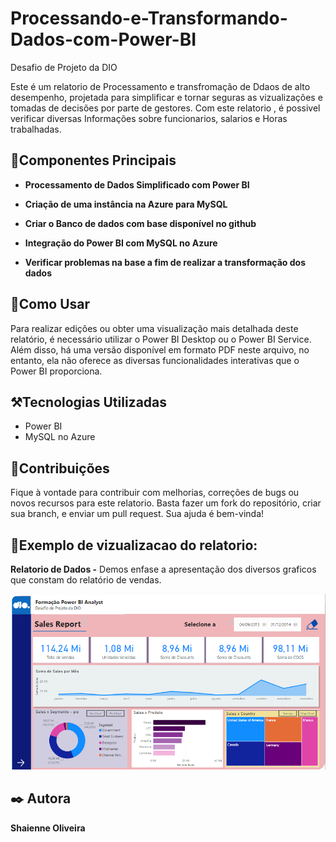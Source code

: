 # Processando-e-Transformando-Dados-com-Power-BI

Desafio de Projeto da DIO  

Este é um relatorio de Processamento e transfromação de Ddaos de alto desempenho, projetada para simplificar e tornar seguras as vizualizações e tomadas de decisões por parte de gestores. Com este relatorio , é possivel verificar diversas Informações sobre funcionarios, salarios e Horas trabalhadas.


## :closed_book:Componentes Principais

- **Processamento de Dados Simplificado com Power BI** 

- **Criação de uma instância na Azure para MySQL**

- **Criar o Banco de dados com base disponível no github** 

- **Integração do Power BI com MySQL no Azure**
  
- **Verificar problemas na base a fim de realizar a transformação dos dados**

## :mag_right:Como Usar

Para realizar edições ou obter uma visualização mais detalhada deste relatório, é necessário utilizar o Power BI Desktop ou o Power BI Service. Além disso, há uma versão disponível em formato PDF neste arquivo, no entanto, ela não oferece as diversas funcionalidades interativas que o Power BI proporciona.

## :hammer_and_pick:Tecnologias Utilizadas

- Power BI
- MySQL no Azure

## :pushpin:Contribuições

Fique à vontade para contribuir com melhorias, correções de bugs ou novos recursos para este relatorio. Basta fazer um fork do repositório, criar sua branch, e enviar um pull request. Sua ajuda é bem-vinda!

## :pushpin:Exemplo de vizualizacao do relatorio:

**Relatorio de Dados -** Demos enfase a apresentação dos diversos graficos que constam do relatório de vendas.

![Processando e Transformando Dados](https://github.com/shaienne23/Relatorio-Vendas-Power-BI/blob/main/Pagina%201%20-%20Desafio%20Projeto%20Dio.PNG)


<h2>✒️ Autora</h2>
<strong>Shaienne Oliveira</st
